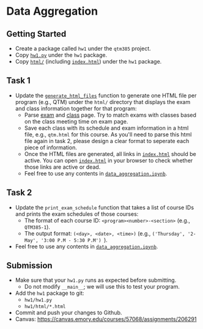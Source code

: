 Data Aggregation
=====

## Getting Started

* Create a package called `hw1` under the `qtm385` project.
* Copy [`hw1.py`](hw1.py) under the `hw1` package.
* Copy [`html/`](html) (including [`index.html`](html/index.html)) under the `hw1` package.

## Task 1

* Update the [`generate_html_files`](https://github.com/emory-courses/data-science/blob/master/assignments/hw1/hw1.py#L4) function to generate one HTML file per program (e.g., QTM) under the `html/` directory that displays the exam and class information together for that program:
  * Parse [exam](http://registrar.emory.edu/faculty-staff/exam-schedule/spring-2019.html) and [class](http://atlas.college.emory.edu/class-schedules/spring-2019.php) page. Try to match exams with classes based on the class meeting time on exam page.
  * Save each class with its schedule and exam information in a html file, e.g., `qtm.html` for this course. As you'll need to parse this html file again in task 2, please design a clear format to seperate each piece of information. 
  * Once the HTML files are generated, all links in [`index.html`](html/index.html) should be active. You can open  [`index.html`](html/index.html) in your browser to check whether those links are active or dead.
  * Feel free to use any contents in [`data_aggregation.ipynb`](../../course/data_aggregation/data_aggregation.ipynb).

## Task 2

* Update the `print_exam_schedule` function that takes a list of course IDs and prints the exam schedules of those courses:
  * The format of each course ID: `<program><number>-<section>` (e.g., `QTM385-1`).
  * The output format: `(<day>, <date>, <time>)` (e.g., `('Thursday', '2-May', '3:00 P.M - 5:30 P.M')
`).
* Feel free to use any contents in [`data_aggregation.ipynb`](../../course/data_aggregation/data_aggregation.ipynb).


## Submission

* Make sure that your `hw1.py` runs as expected before submitting.
  * Do not modify `__main__`; we will use this to test your program.
* Add the `hw1` package to git:
  * `hw1/hw1.py`
  * `hw1/html/*.html`
* Commit and push your changes to Github.
* Canvas: https://canvas.emory.edu/courses/57068/assignments/206291